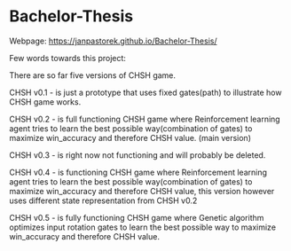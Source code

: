 # Bachelor-Thesis

Webpage:
https://janpastorek.github.io/Bachelor-Thesis/

Few words towards this project:

There are so far five versions of CHSH game.

CHSH v0.1 - is just a prototype that uses fixed gates(path) to illustrate how CHSH game works.

CHSH v0.2 - is full functioning CHSH game where Reinforcement learning agent tries to learn the best possible way(combination of gates) to maximize win_accuracy and therefore CHSH value. (main version)

CHSH v0.3 - is right now not functioning and will probably be deleted.

CHSH v0.4 - is functioning CHSH game where Reinforcement learning agent tries to learn the best possible way(combination of gates) to maximize win_accuracy and therefore CHSH value, this version however uses different state representation from CHSH v0.2

CHSH v0.5 - is fully functioning CHSH game where Genetic algorithm optimizes input rotation gates to learn the best possible way to maximize win_accuracy and therefore CHSH value.


